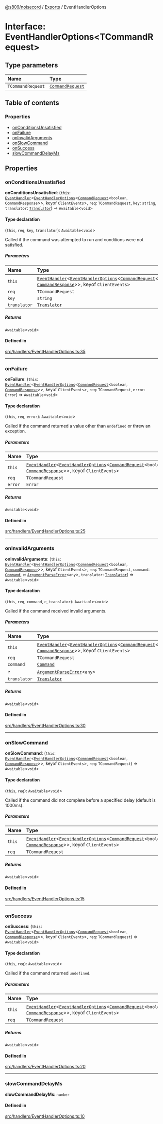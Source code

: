 [@s809/noisecord](../README.md) / [Exports](../modules.md) / EventHandlerOptions

# Interface: EventHandlerOptions<TCommandRequest\>

## Type parameters

| Name | Type |
| :------ | :------ |
| `TCommandRequest` | [`CommandRequest`](../classes/CommandRequest.md) |

## Table of contents

### Properties

- [onConditionsUnsatisfied](EventHandlerOptions.md#onconditionsunsatisfied)
- [onFailure](EventHandlerOptions.md#onfailure)
- [onInvalidArguments](EventHandlerOptions.md#oninvalidarguments)
- [onSlowCommand](EventHandlerOptions.md#onslowcommand)
- [onSuccess](EventHandlerOptions.md#onsuccess)
- [slowCommandDelayMs](EventHandlerOptions.md#slowcommanddelayms)

## Properties

### onConditionsUnsatisfied

 **onConditionsUnsatisfied**: (`this`: [`EventHandler`](../classes/EventHandler-1.md)<[`EventHandlerOptions`](EventHandlerOptions.md)<[`CommandRequest`](../classes/CommandRequest.md)<`boolean`, [`CommandResponse`](../classes/CommandResponse.md)\>\>, keyof `ClientEvents`\>, `req`: `TCommandRequest`, `key`: `string`, `translator`: [`Translator`](../classes/Translator-1.md)) => `Awaitable`<`void`\>

#### Type declaration

(`this`, `req`, `key`, `translator`): `Awaitable`<`void`\>

Called if the command was attempted to run and conditions were not satisfied.

##### Parameters

| Name | Type |
| :------ | :------ |
| `this` | [`EventHandler`](../classes/EventHandler-1.md)<[`EventHandlerOptions`](EventHandlerOptions.md)<[`CommandRequest`](../classes/CommandRequest.md)<`boolean`, [`CommandResponse`](../classes/CommandResponse.md)\>\>, keyof `ClientEvents`\> |
| `req` | `TCommandRequest` |
| `key` | `string` |
| `translator` | [`Translator`](../classes/Translator-1.md) |

##### Returns

`Awaitable`<`void`\>

#### Defined in

[src/handlers/EventHandlerOptions.ts:35](https://github.com/s809/noisecord/blob/a1ec49a/src/handlers/EventHandlerOptions.ts#L35)

___

### onFailure

 **onFailure**: (`this`: [`EventHandler`](../classes/EventHandler-1.md)<[`EventHandlerOptions`](EventHandlerOptions.md)<[`CommandRequest`](../classes/CommandRequest.md)<`boolean`, [`CommandResponse`](../classes/CommandResponse.md)\>\>, keyof `ClientEvents`\>, `req`: `TCommandRequest`, `error`: `Error`) => `Awaitable`<`void`\>

#### Type declaration

(`this`, `req`, `error`): `Awaitable`<`void`\>

Called if the command returned a value other than `undefined` or threw an exception.

##### Parameters

| Name | Type |
| :------ | :------ |
| `this` | [`EventHandler`](../classes/EventHandler-1.md)<[`EventHandlerOptions`](EventHandlerOptions.md)<[`CommandRequest`](../classes/CommandRequest.md)<`boolean`, [`CommandResponse`](../classes/CommandResponse.md)\>\>, keyof `ClientEvents`\> |
| `req` | `TCommandRequest` |
| `error` | `Error` |

##### Returns

`Awaitable`<`void`\>

#### Defined in

[src/handlers/EventHandlerOptions.ts:25](https://github.com/s809/noisecord/blob/a1ec49a/src/handlers/EventHandlerOptions.ts#L25)

___

### onInvalidArguments

 **onInvalidArguments**: (`this`: [`EventHandler`](../classes/EventHandler-1.md)<[`EventHandlerOptions`](EventHandlerOptions.md)<[`CommandRequest`](../classes/CommandRequest.md)<`boolean`, [`CommandResponse`](../classes/CommandResponse.md)\>\>, keyof `ClientEvents`\>, `req`: `TCommandRequest`, `command`: [`Command`](Command-1.md), `e`: [`ArgumentParseError`](../classes/ArgumentParseError-1.md)<`any`\>, `translator`: [`Translator`](../classes/Translator-1.md)) => `Awaitable`<`void`\>

#### Type declaration

(`this`, `req`, `command`, `e`, `translator`): `Awaitable`<`void`\>

Called if the command received invalid arguments.

##### Parameters

| Name | Type |
| :------ | :------ |
| `this` | [`EventHandler`](../classes/EventHandler-1.md)<[`EventHandlerOptions`](EventHandlerOptions.md)<[`CommandRequest`](../classes/CommandRequest.md)<`boolean`, [`CommandResponse`](../classes/CommandResponse.md)\>\>, keyof `ClientEvents`\> |
| `req` | `TCommandRequest` |
| `command` | [`Command`](Command-1.md) |
| `e` | [`ArgumentParseError`](../classes/ArgumentParseError-1.md)<`any`\> |
| `translator` | [`Translator`](../classes/Translator-1.md) |

##### Returns

`Awaitable`<`void`\>

#### Defined in

[src/handlers/EventHandlerOptions.ts:30](https://github.com/s809/noisecord/blob/a1ec49a/src/handlers/EventHandlerOptions.ts#L30)

___

### onSlowCommand

 **onSlowCommand**: (`this`: [`EventHandler`](../classes/EventHandler-1.md)<[`EventHandlerOptions`](EventHandlerOptions.md)<[`CommandRequest`](../classes/CommandRequest.md)<`boolean`, [`CommandResponse`](../classes/CommandResponse.md)\>\>, keyof `ClientEvents`\>, `req`: `TCommandRequest`) => `Awaitable`<`void`\>

#### Type declaration

(`this`, `req`): `Awaitable`<`void`\>

Called if the command did not complete before a specified delay (default is 1000ms).

##### Parameters

| Name | Type |
| :------ | :------ |
| `this` | [`EventHandler`](../classes/EventHandler-1.md)<[`EventHandlerOptions`](EventHandlerOptions.md)<[`CommandRequest`](../classes/CommandRequest.md)<`boolean`, [`CommandResponse`](../classes/CommandResponse.md)\>\>, keyof `ClientEvents`\> |
| `req` | `TCommandRequest` |

##### Returns

`Awaitable`<`void`\>

#### Defined in

[src/handlers/EventHandlerOptions.ts:15](https://github.com/s809/noisecord/blob/a1ec49a/src/handlers/EventHandlerOptions.ts#L15)

___

### onSuccess

 **onSuccess**: (`this`: [`EventHandler`](../classes/EventHandler-1.md)<[`EventHandlerOptions`](EventHandlerOptions.md)<[`CommandRequest`](../classes/CommandRequest.md)<`boolean`, [`CommandResponse`](../classes/CommandResponse.md)\>\>, keyof `ClientEvents`\>, `req`: `TCommandRequest`) => `Awaitable`<`void`\>

#### Type declaration

(`this`, `req`): `Awaitable`<`void`\>

Called if the command returned `undefined`.

##### Parameters

| Name | Type |
| :------ | :------ |
| `this` | [`EventHandler`](../classes/EventHandler-1.md)<[`EventHandlerOptions`](EventHandlerOptions.md)<[`CommandRequest`](../classes/CommandRequest.md)<`boolean`, [`CommandResponse`](../classes/CommandResponse.md)\>\>, keyof `ClientEvents`\> |
| `req` | `TCommandRequest` |

##### Returns

`Awaitable`<`void`\>

#### Defined in

[src/handlers/EventHandlerOptions.ts:20](https://github.com/s809/noisecord/blob/a1ec49a/src/handlers/EventHandlerOptions.ts#L20)

___

### slowCommandDelayMs

 **slowCommandDelayMs**: `number`

#### Defined in

[src/handlers/EventHandlerOptions.ts:10](https://github.com/s809/noisecord/blob/a1ec49a/src/handlers/EventHandlerOptions.ts#L10)
